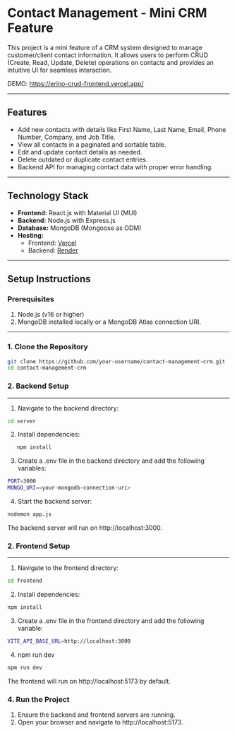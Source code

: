 # Contact Management - Mini CRM Feature

This project is a mini feature of a CRM system designed to manage customer/client contact information. It allows users to perform CRUD (Create, Read, Update, Delete) operations on contacts and provides an intuitive UI for seamless interaction.

DEMO: https://erino-crud-frontend.vercel.app/

---

## Features

- Add new contacts with details like First Name, Last Name, Email, Phone Number, Company, and Job Title.
- View all contacts in a paginated and sortable table.
- Edit and update contact details as needed.
- Delete outdated or duplicate contact entries.
- Backend API for managing contact data with proper error handling.

---

## Technology Stack

- **Frontend:** React.js with Material UI (MUI)
- **Backend:** Node.js with Express.js
- **Database:** MongoDB (Mongoose as ODM)
- **Hosting:** 
  - Frontend: [Vercel](https://erino-crud-frontend.vercel.app/)
  - Backend: [Render](https://render.com)

---

## Setup Instructions

### Prerequisites
1. Node.js (v16 or higher)
2. MongoDB installed locally or a MongoDB Atlas connection URI.

---

### 1. Clone the Repository
```bash
git clone https://github.com/your-username/contact-management-crm.git
cd contact-management-crm
```
### 2. Backend Setup
------------------------------------
1. Navigate to the backend directory:
```bash
cd server
```
2. Install dependencies:
```bash
   npm install
```
3. Create a .env file in the backend directory and add the following variables:
```bash
PORT=3000
MONGO_URI=<your-mongodb-connection-uri>
```
4. Start the backend server:
```bash
nodemon app.js
```
The backend server will run on http://localhost:3000.

### 2. Frontend Setup
----------------------------------
1. Navigate to the frontend directory:
```bash
cd frontend
```
2. Install dependencies:
```bash
npm install
```
3. Create a .env file in the frontend directory and add the following variable:
```bash
VITE_API_BASE_URL=http://localhost:3000
```
4. npm run dev
```bash
npm run dev
```
The frontend will run on http://localhost:5173 by default.

### 4. Run the Project
1. Ensure the backend and frontend servers are running.
2. Open your browser and navigate to http://localhost:5173.

